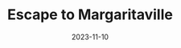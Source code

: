 ---
title: Escape to Margaritaville
Theatre: ABET - All Beaches Experimental Theatre
Venue: John McManus Mainstage Theatre
date: 2023-11-10
opening_date: 2023-11-10
closing_date: 2023-11-26
showtimes:
- 2023-11-10 19:30:00
- 2023-11-11 19:30:00
- 2023-11-12 14:00:00
- 2023-11-17 19:30:00
- 2023-11-18 19:30:00
- 2023-11-19 14:00:00
- 2023-11-24 19:30:00
- 2023-11-25 19:30:00
- 2023-11-26 14:00:00
featured_image: 2023-Escape-to-Margaritaville-01.webp
featured_image_alt: Poster for Escape to Margaritaville
featured_image_caption: Poster for Escape to Margaritaville
featured_image_attr: Graphic Design by Jon Scherf
featured_image_attr_link: 
playbill:
Website: 
Tickets: https://www.eventbrite.com/e/jimmy-buffetts-escape-to-margaritaville-tickets-679546410607
cast:
- Tully: Evan Bowen
- Rachel: Assata Davis
- Tammy: Leanne Gullo
- Brick: Jonathan Koppelman
- JD: Dave Phillips
- Marley: Marquia Presley
- Jamal: Blake Latta
- Ensemble: 
  - Jacob Pickering
  - Charity Walton
  - Jennifer Johnston
  - Erika Winter
  - Nyrae Milton
  - Lauren Albert
  - Kaleigh Ervin
  - Rachel Grage
  - Joshua Garner
  - Anthony Smith
  - Jeree Sampilo
  - Matthew Turnage
  - Nathan Turoff
crew:
- Director: Lee Hamby
- Choreographer: Jocelyn Geronimo
- Musical Director: Christian Nyman
- Assistant Director: Susan Roche
- Stage Manager: Susan Roche
- Costumers: 
  - Amy Hancock
  - Lee Hamby
- Graphic Design: Jon Scherf
orchestra:
Genres:
- Musical
- Comedy
- Romance
photos:
- photo: 2023-Escape-to-Margaritaville-02.webp
  photo_attr: Graphic Design by Jon Scherf
  photo_alt: Cast announcement graphic for 'Escape to Margaritaville'
  photo_caption: Cast announcement graphic for 'Escape to Margaritaville'
---